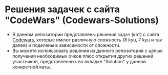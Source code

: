 # Решения задачек с сайта "CodeWars" (Codewars-Solutions)
* В данном репозитории представлены решения задач (кат) с сайта [Codewars](https://www.codewars.com/dashboard), которые имеют различную сложность (8 kyu, 7 kyu и так далее) и поделены в зависимости от сложности. 
* Вы можете использовать решения из данного репозитория с целью получения необходимых очков плюс открытия других решений участников, представленных во вкладке "Solution" у данной конкретной каты.